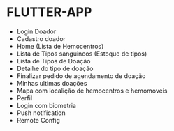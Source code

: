 # FLUTTER-APP


- Login Doador
- Cadastro doador
- Home (Lista de Hemocentros)
- Lista de Tipos sanguineos (Estoque de tipos)
- Lista de Tipos de Doação
- Detalhe do tipo de doação
- Finalizar pedido de agendamento de doação
- Minhas ultimas doações
- Mapa com localição de hemocentros e hemomoveis
- Perfil
- Login com biometria
- Push notification
- Remote Config

